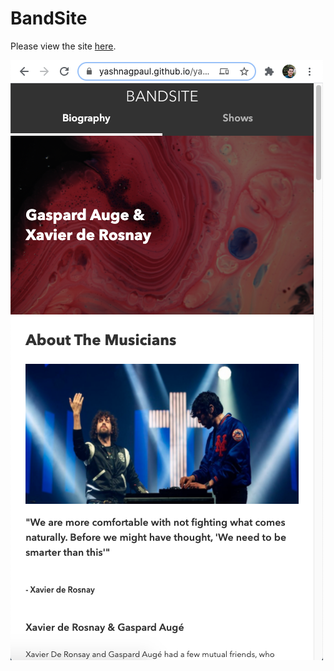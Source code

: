 # BandSite
Please view the site <a href="https://yashnagpaul.github.io/yash-nagpaul-bandsite/">here<a/>.

<img src='./Screen Shot 2020-12-12 at 10.53.02 AM.png'></img>
